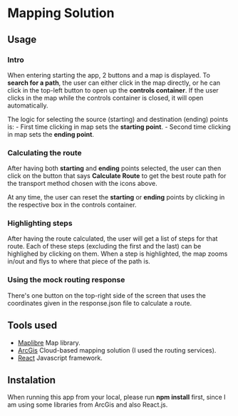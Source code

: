 # Mapping Solution


## Usage

### Intro

When entering starting the app, 2 buttons and a map is displayed. To **search for a path**, the user can either click in the map directly, or he can click in the top-left button to open up the **controls container**.
If the user clicks in the map while the controls container is closed, it will open automatically. 

The logic for selecting the source (starting) and destination (ending) points is: 
    - First time clicking in map sets the **starting point**.
    - Second time clicking in map sets the **ending point**.

### Calculating the route

After having both **starting** and **ending** points selected, the user can then click on the button that says **Calculate Route** to get the best route path for the transport method chosen with the icons above.

At any time, the user can reset the **starting** or **ending** points by clicking in the respective box in the controls container.

### Highlighting steps

After having the route calculated, the user will get a list of steps for that route. Each of these steps (excluding the first and the last) can be highlighed by clicking on them. When a step is highlighted, the map zooms in/out and flys to where that piece of the path is.

### Using the mock routing response

There's one button on the top-right side of the screen that uses the coordinates given in the response.json file to calculate a route.

## Tools used

 - [Maplibre](https://maplibre.org/) Map library.
 - [ArcGis](https://www.arcgis.com/) Cloud-based mapping solution (I used the routing services).
 - [React](https://reactjs.org/) Javascript framework.

## Instalation

When running this app from your local, please run **npm install** first, since I am using some libraries from ArcGis and also React.js.
